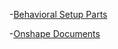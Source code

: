 -[Behavioral Setup Parts](https://docs.google.com/spreadsheets/d/1WRIjXBQgs51KHd7yvFE52yxZdG8H3je3q9vCFFJV8cI/edit#gid=0)

-[Onshape Documents](https://cad.onshape.com/documents/1a7c9ee0c26c02c1b3080f39/w/47c15198cce6d4bf84372f87/e/3e7a5019b11f1b7c13e0e6c1)
